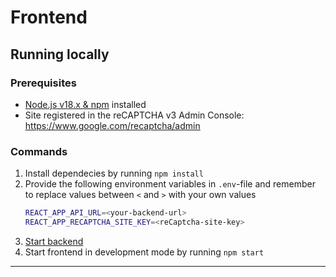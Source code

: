 # Frontend

## Running locally

### Prerequisites

- [Node.js v18.x & npm](https://docs.npmjs.com/downloading-and-installing-node-js-and-npm) installed
- Site registered in the reCAPTCHA v3 Admin Console: https://www.google.com/recaptcha/admin

### Commands

1. Install dependecies by running
   `npm install`
2. Provide the following environment variables in `.env`-file and remember to replace values between `<` and `>` with your own values
   ```sh
   REACT_APP_API_URL=<your-backend-url>
   REACT_APP_RECAPTCHA_SITE_KEY=<reCaptcha-site-key>
   ```
3. [Start backend](../serverless/README.md)
4. Start frontend in development mode by running
   `npm start`

---
